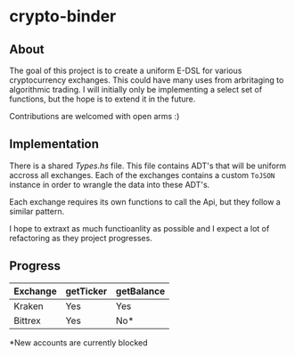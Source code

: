 # crypto-binder

## About
The goal of this project is to create a uniform E-DSL for various cryptocurrency exchanges. This could have many uses from arbritaging to algorithmic trading. I will initially only be implementing a select set of functions, but the hope is to extend it in the future.

Contributions are welcomed with open arms :)

## Implementation
There is a shared *Types.hs* file. This file contains ADT's that will be uniform accross all exchanges.
Each of the exchanges contains a custom `ToJSON` instance in order to wrangle the data into these ADT's. 

Each exchange requires its own functions to call the Api, but they follow a similar pattern.

I hope to extraxt as much functioanlity as possible and I expect a lot of refactoring as they project progresses.

## Progress
Exchange | getTicker | getBalance 
---|---|---
Kraken | Yes | Yes
Bittrex | Yes | No*

*New accounts are currently blocked 
